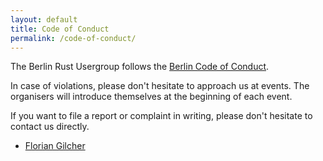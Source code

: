 ```yaml
---
layout: default
title: Code of Conduct
permalink: /code-of-conduct/
---
```

<article class="page" role="main">

The Berlin Rust Usergroup follows the [Berlin Code of Conduct](https://berlincodeofconduct.org).

In case of violations, please don't hesitate to approach us at events. The organisers will introduce themselves at the beginning of each event.

If you want to file a report or complaint in writing, please don't hesitate to contact us directly.

* [Florian Gilcher](mailto:flo@andersground.net)

</article>